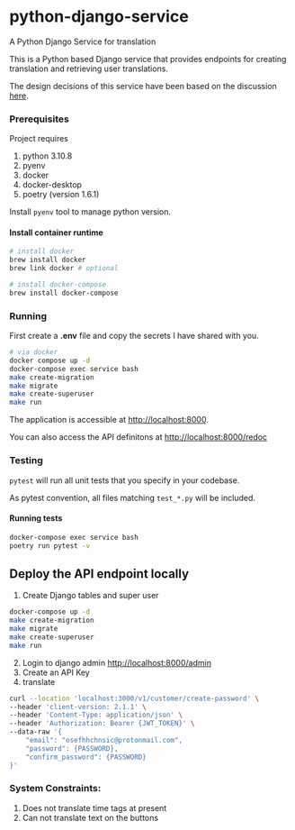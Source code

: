 # python-django-service

A Python Django Service for translation

This is a Python based Django service that provides endpoints for creating translation and retrieving user translations.

The design decisions of this service have been based on the discussion [here](https://docs.google.com/document/d/1kh2ybkZPr9LXM5Yv08-6CU1FTEjTqkUb0ZdYhKPEx8M/edit?usp=sharing).

### Prerequisites

Project requires
1. python 3.10.8
2. pyenv
3. docker
4. docker-desktop
5. poetry (version 1.6.1)

Install `pyenv` tool to manage python version.

#### Install container runtime

```bash
# install docker
brew install docker
brew link docker # optional

# install docker-compose
brew install docker-compose

```

### Running
First create a **.env** file and copy the secrets I have shared with you.

```bash
# via docker
docker compose up -d
docker-compose exec service bash
make create-migration
make migrate
make create-superuser
make run
```

The application is accessible at <http://localhost:8000>.

You can also access the API definitons at <http://localhost:8000/redoc>


### Testing

`pytest` will run all unit tests that you specify in your codebase.

As pytest convention, all files matching `test_*.py` will be included.

#### Running tests
```bash
docker-compose exec service bash
poetry run pytest -v
```


## Deploy the API endpoint locally
1. Create Django tables and super user
```bash
docker-compose up -d
make create-migration
make migrate
make create-superuser
make run
```

2. Login to django admin <http://localhost:8000/admin>
3. Create an API Key
4. translate
```bash
curl --location 'localhost:3000/v1/customer/create-password' \
--header 'client-version: 2.1.1' \
--header 'Content-Type: application/json' \
--header 'Authorization: Bearer {JWT_TOKEN}' \
--data-raw '{
    "email": "osefhhchnsic@protonmail.com",
    "password": {PASSWORD},
    "confirm_password": {PASSWORD}
}'
```

### System Constraints:
1. Does not translate time tags at present
2. Can not translate text on the buttons
